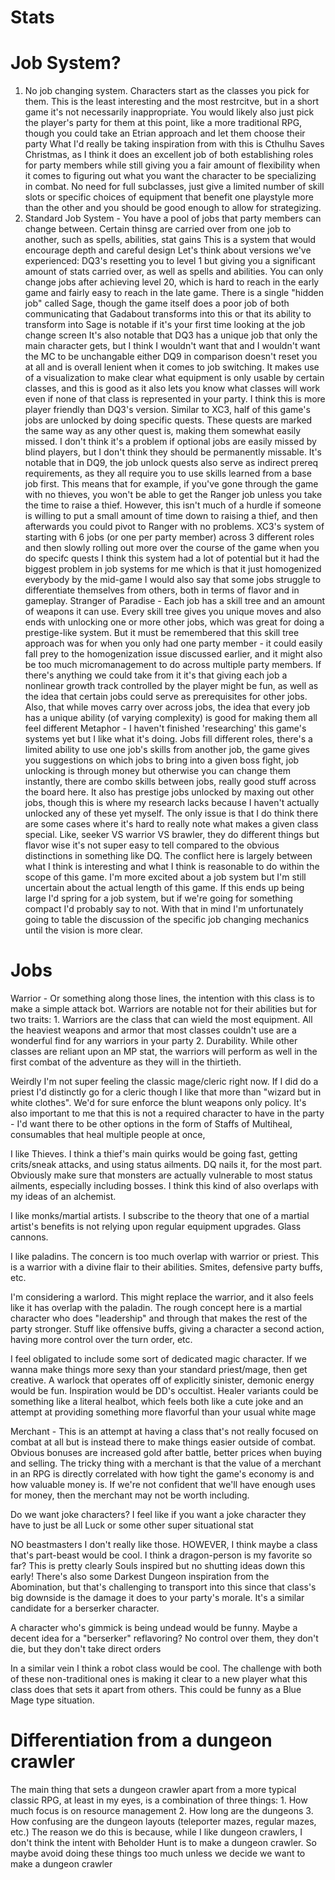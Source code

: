 # Stats

# Job System?
1. No job changing system. Characters start as the classes you pick for them. This is the least interesting and the most restrcitve, but in a short game it's not necessarily inappropriate.
	You would likely also just pick the player's party for them at this point, like a more traditional RPG, though you could take an Etrian approach and let them choose their party
	What I'd really be taking inspiration from with this is Cthulhu Saves Christmas, as I think it does an excellent job of both establishing roles for party members while still
		giving you a fair amount of flexibility when it comes to figuring out what you want the character to be specializing in combat. No need for full subclasses, just give
		a limited number of skill slots or specific choices of equipment that benefit one playstyle more than the other and you should be good enough to allow for strategizing.
2. Standard Job System - You have a pool of jobs that party members can change between. Certain thinsg are carried over from one job to another, such as spells, abilities, stat gains
	This is a system that would encourage depth and careful design
	Let's think about versions we've experienced:
		DQ3's resetting you to level 1 but giving you a significant amount of stats carried over, as well as spells and abilities.
			You can only change jobs after achieving level 20, which is hard to reach in the early game and fairly easy to reach in the late game.
			There is a single "hidden job" called Sage, though the game itself does a poor job of both communicating that Gadabout transforms into this or that
				its ability to transform into Sage is notable if it's your first time looking at the job change screen
			It's also notable that DQ3 has a unique job that only the main character gets, but I think I wouldn't want that and I wouldn't want the MC to be unchangable either
		DQ9 in comparison doesn't reset you at all and is overall lenient when it comes to job switching. It makes use of a visualization to make clear what equipment is only
		usable by certain classes, and this is good as it also lets you know what classes will work even if none of that class is represented in your party. I think this is more
		player friendly than DQ3's version. 
			Similar to XC3, half of this game's jobs are unlocked by doing specific quests. These quests are marked the same way as any other quest is, making them somewhat easily missed.
				I don't think it's a problem if optional jobs are easily missed by blind players, but I don't think they should be permanently missable. 
				It's notable that in DQ9, the job unlock quests also serve as indirect prereq requirements, as they all require you to use skills learned from a base job first. This
				means that for example, if you've gone through the game with no thieves, you won't be able to get the Ranger job unless you take the time to raise a thief. However, this
				isn't much of a hurdle if someone is willing to put a small amount of time down to raising a thief, and then afterwards you could pivot to Ranger with no problems.
		XC3's system of starting with 6 jobs (or one per party member) across 3 different roles and then slowly rolling out more over the course of the game when you do specifc quests
			I think this system had a lot of potential but it had the biggest problem in job systems for me which is that it just homogenized everybody by the mid-game
			I would also say that some jobs struggle to differentiate themselves from others, both in terms of flavor and in gameplay. 
		Stranger of Paradise - Each job has a skill tree and an amount of weapons it can use. Every skill tree gives you unique moves and also ends with unlocking one or more
			other jobs, which was great for doing a prestige-like system. But it must be remembered that this skill tree approach was for when you only had one party member - it
			could easily fall prey to the homogenization issue discussed earlier, and it might also be too much micromanagement to do across multiple party members. If there's
			anything we could take from it it's that giving each job a nonlinear growth track controlled by the player might be fun, as well as the idea that certain jobs could
			serve as prerequisites for other jobs. Also, that while moves carry over across jobs, the idea that every job has a unique ability (of varying complexity) is good for
			making them all feel different
		Metaphor - I haven't finished 'researching' this game's systems yet but I like what it's doing. Jobs fill different roles, there's a limited ability to use one job's skills
			from another job, the game gives you suggestions on which jobs to bring into a given boss fight, job unlocking is through money but otherwise you can change them instantly,
			there are combo skills between jobs, really good stuff across the board here. It also has prestige jobs unlocked by maxing out other jobs, though this is where my research
			lacks because I haven't actually unlocked any of these yet myself. The only issue is that I do think there are some cases where it's hard to really note what makes a given
			class special. Like, seeker VS warrior VS brawler, they do different things but flavor wise it's not super easy to tell compared to the obvious distinctions in something like DQ.
The conflict here is largely between what I think is interesting and what I think is reasonable to do within the scope of this game. I'm more excited about a job system but I'm
still uncertain about the actual length of this game. If this ends up being large I'd spring for a job system, but if we're going for something compact I'd probably say to not.
With that in mind I'm unfortunately going to table the discussion of the specific job changing mechanics until the vision is more clear.

# Jobs
Warrior - Or something along those lines, the intention with this class is to make a simple attack bot. Warriors are notable not for their abilities but for two traits:
	1. Warriors are the class that can wield the most equipment. All the heaviest weapons and armor that most classes couldn't use are a wonderful find for any warriors in your party
	2. Durability. While other classes are reliant upon an MP stat, the warriors will perform as well in the first combat of the adventure as they will in the thirtieth. 

Weirdly I'm not super feeling the classic mage/cleric right now. If I did do a priest I'd distinctly go for a cleric though I like that more than "wizard but in white clothes". 
We'd for sure enforce the blunt weapons only policy. It's also important to me that this is not a required character to have in the party - I'd want there to be other options
in the form of Staffs of Multiheal, consumables that heal multiple people at once, 

I like Thieves. I think a thief's main quirks would be going fast, getting crits/sneak attacks, and using status ailments. DQ nails it, for the most part. Obviously make sure
that monsters are actually vulnerable to most status ailments, especially including bosses. I think this kind of also overlaps with my ideas of an alchemist. 

I like monks/martial artists. I subscribe to the theory that one of a martial artist's benefits is not relying upon regular equipment upgrades. Glass cannons.

I like paladins. The concern is too much overlap with warrior or priest. This is a warrior with a divine flair to their abilities. Smites, defensive party buffs, etc.

I'm considering a warlord. This might replace the warrior, and it also feels like it has overlap with the paladin. The rough concept here is a martial character who does
"leadership" and through that makes the rest of the party stronger. Stuff like offensive buffs, giving a character a second action, having more control over the turn order, etc.

I feel obligated to include some sort of dedicated magic character. If we wanna make things more sexy than your standard priest/mage, then get creative. A warlock that operates
off of explicitly sinister, demonic energy would be fun. Inspiration would be DD's occultist. 
Healer variants could be something like a literal healbot, which feels both like a cute joke and an attempt at providing something more flavorful than your usual white mage

Merchant - This is an attempt at having a class that's not really focused on combat at all but is instead there to make things easier outside of combat.
Obvious bonuses are increased gold after battle, better prices when buying and selling. The tricky thing with a merchant is that the value of a merchant in an RPG is directly
correlated with how tight the game's economy is and how valuable money is. If we're not confident that we'll have enough uses for money, then the merchant may not be worth including.

Do we want joke characters? I feel like if you want a joke character they have to just be all Luck or some other super situational stat

NO beastmasters I don't really like those. HOWEVER, I think maybe a class that's part-beast would be cool. I think a dragon-person is my favorite so far?
This is pretty clearly Souls inspired but no shutting ideas down this early! There's also some Darkest Dungeon inspiration from the Abomination, but that's challenging to 
transport into this since that class's big downside is the damage it does to your party's morale. It's a similar candidate for a berserker character.

A character who's gimmick is being undead would be funny. Maybe a decent idea for a "berserker" reflavoring? No control over them, they don't die, but they don't take direct orders

In a similar vein I think a robot class would be cool. The challenge with both of these non-traditional ones is making it clear to a new player what this class does that sets it 
apart from others. This could be funny as a Blue Mage type situation.

# Differentiation from a dungeon crawler
The main thing that sets a dungeon crawler apart from a more typical classic RPG, at least in my eyes, is a combination of three things:
	1. How much focus is on resource management
	2. How long are the dungeons
	3. How confusing are the dungeon layouts (teleporter mazes, regular mazes, etc.)
The reason we do this is because, while I like dungeon crawlers, I don't think the intent with Beholder Hunt is to make a dungeon crawler. So maybe avoid doing these things too much 
unless we decide we want to make a dungeon crawler
